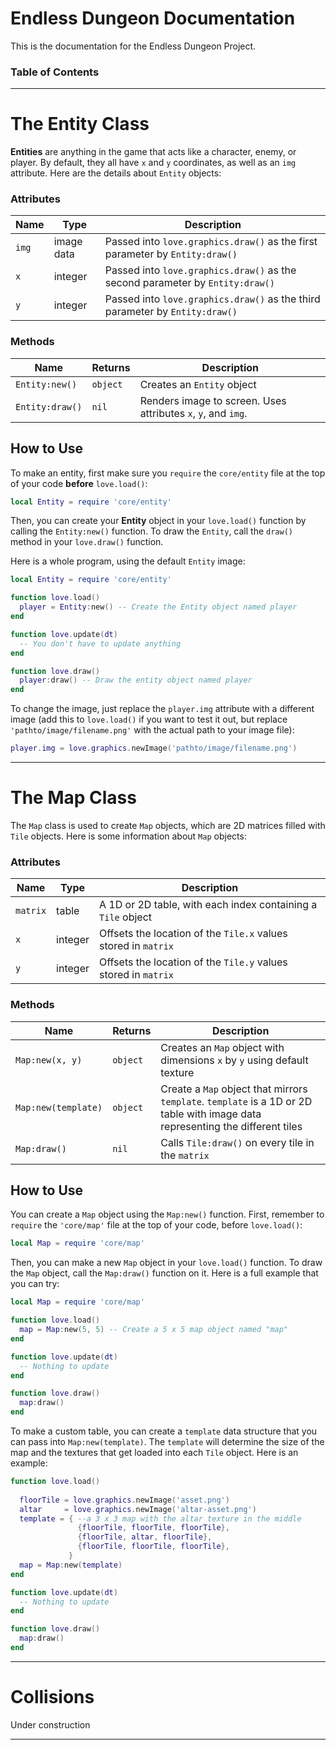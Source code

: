 # Endless Dungeon Documentation

This is the documentation for the Endless Dungeon Project.

### Table of Contents

----


# The Entity Class

**Entities** are anything in the game that acts like a character, enemy, or player. By default, they all have `x` and `y` coordinates, as well as an `img` attribute. Here are the details about `Entity` objects:

### Attributes

| Name | Type | Description |
| ---- | ---- | ----------- |
| `img` | image data | Passed into `love.graphics.draw()` as the first parameter by `Entity:draw()` |
| `x` | integer | Passed into `love.graphics.draw()` as the second parameter by `Entity:draw()` |
| `y` | integer | Passed into `love.graphics.draw()` as the third parameter by `Entity:draw()` |

### Methods

| Name | Returns | Description |
| ---- | ------- | ----------- |
| `Entity:new()` | `object` | Creates an `Entity` object |
| `Entity:draw()` | `nil` | Renders image to screen. Uses attributes `x`, `y`, and `img`. |

## How to Use

To make an entity, first make sure you `require` the `core/entity` file at the top of your code **before** `love.load()`:

```lua
local Entity = require 'core/entity'
```

Then, you can create your **Entity** object in your `love.load()` function by calling the `Entity:new()` function. To draw the `Entity`, call the `draw()` method in your `love.draw()` function.

Here is a whole program, using the default `Entity` image:

```lua
local Entity = require 'core/entity'

function love.load()
  player = Entity:new() -- Create the Entity object named player
end

function love.update(dt)
  -- You don't have to update anything
end

function love.draw()
  player:draw() -- Draw the entity object named player
end
```

To change the image, just replace the `player.img` attribute with a different image (add this to `love.load()` if you want to test it out, but replace `'pathto/image/filename.png'` with the actual path to your image file):

```lua
player.img = love.graphics.newImage('pathto/image/filename.png')
```

----

# The Map Class

The `Map` class is used to create `Map` objects, which are 2D matrices filled with `Tile` objects. Here is some information about `Map` objects:

### Attributes

| Name | Type | Description |
| ---- | ---- | ----------- |
| `matrix` | table | A 1D or 2D table, with each index containing a `Tile` object |
| `x` | integer | Offsets the location of the `Tile.x` values stored in `matrix` |
| `y` | integer | Offsets the location of the `Tile.y` values stored in `matrix` |

### Methods

| Name | Returns | Description |
| ---- | ------- | ----------- |
| `Map:new(x, y)` | `object` | Creates an `Map` object with dimensions `x` by `y` using default texture|
| `Map:new(template)` | `object` | Create a `Map` object that mirrors `template`. `template` is a 1D or 2D table with image data representing the different tiles |
| `Map:draw()` | `nil` | Calls `Tile:draw()` on every tile in the `matrix` |

## How to Use

You can create a `Map` object using the `Map:new()` function. First, remember to `require` the `'core/map'` file at the top of your code, before `love.load()`:

```lua
local Map = require 'core/map'
```

Then, you can make a new `Map` object in your `love.load()` function. To draw the `Map` object, call the `Map:draw()` function on it. Here is a full example that you can try:

```lua
local Map = require 'core/map'

function love.load()
  map = Map:new(5, 5) -- Create a 5 x 5 map object named "map"
end

function love.update(dt)
  -- Nothing to update
end

function love.draw()
  map:draw()
end
```

To make a custom table, you can create a `template` data structure that you can pass into `Map:new(template)`. The `template` will determine the size of the map and the textures that get loaded into each `Tile` object. Here is an example:

```lua
function love.load()
  
  floorTile = love.graphics.newImage('asset.png')
  altar     = love.graphics.newImage('altar-asset.png')
  template = { --a 3 x 3 map with the altar texture in the middle
               {floorTile, floorTile, floorTile},
               {floorTile, altar, floorTile},
               {floorTile, floorTile, floorTile},
             }
  map = Map:new(template)
end

function love.update(dt)
  -- Nothing to update
end

function love.draw()
  map:draw()
end
```

----


# Collisions

Under construction

----
 
